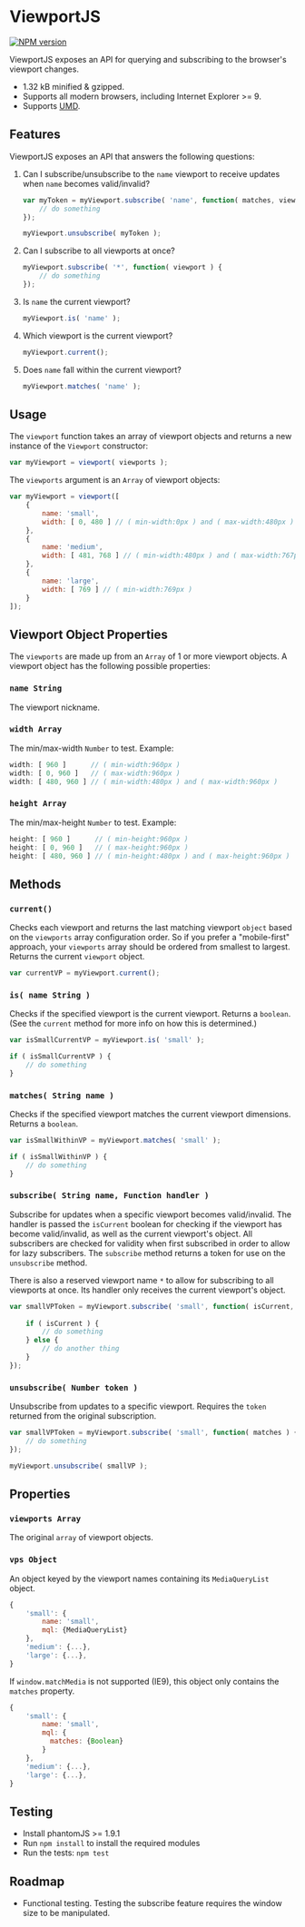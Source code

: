 # ViewportJS #

[![NPM version](https://badge.fury.io/js/viewportjs.svg)](https://www.npmjs.com/package/viewportjs)

ViewportJS exposes an API for querying and subscribing to the browser's viewport changes.

- 1.32 kB minified & gzipped.
- Supports all modern browsers, including Internet Explorer >= 9.
- Supports [UMD](https://github.com/umdjs/umd).



## Features ##

ViewportJS exposes an API that answers the following questions:

1. Can I subscribe/unsubscribe to the `name` viewport to receive updates when `name` becomes valid/invalid?

    ```js
    var myToken = myViewport.subscribe( 'name', function( matches, viewport ) {
        // do something
    });
    
    myViewport.unsubscribe( myToken );
    ```

2. Can I subscribe to all viewports at once?

    ```js
    myViewport.subscribe( '*', function( viewport ) {
        // do something
    });
    ```

3. Is `name` the current viewport?

    ```js
    myViewport.is( 'name' );
    ```

4. Which viewport is the current viewport?

    ```js
    myViewport.current();
    ```

5. Does `name` fall within the current viewport?

    ```js
    myViewport.matches( 'name' );
    ```



## Usage ##

The `viewport` function takes an array of viewport objects and returns a new instance of the `Viewport` constructor:

```js
var myViewport = viewport( viewports );
```

The `viewports` argument is an `Array` of viewport objects:

```js
var myViewport = viewport([
    {
        name: 'small',
        width: [ 0, 480 ] // ( min-width:0px ) and ( max-width:480px )
    },
    {
        name: 'medium',
        width: [ 481, 768 ] // ( min-width:480px ) and ( max-width:767px )
    },
    {
        name: 'large',
        width: [ 769 ] // ( min-width:769px )
    }
]);
```



## Viewport Object Properties ##

The `viewports` are made up from an `Array` of 1 or more viewport objects. A viewport object has the following possible properties:


### `name String` ###

The viewport nickname.
    

### `width Array` ###

The min/max-width `Number` to test. Example:

```js  
width: [ 960 ]      // ( min-width:960px )
width: [ 0, 960 ]   // ( max-width:960px )
width: [ 480, 960 ] // ( min-width:480px ) and ( max-width:960px )
```

### `height Array` ###

The min/max-height `Number` to test. Example:

```js
height: [ 960 ]      // ( min-height:960px )
height: [ 0, 960 ]   // ( max-height:960px )
height: [ 480, 960 ] // ( min-height:480px ) and ( max-height:960px )
```



## Methods ##


### `current()` ###

Checks each viewport and returns the last matching viewport `object` based on the `viewports` array configuration order. So if you prefer a "mobile-first" approach, your `viewports` array should be ordered from smallest to largest. Returns the current `viewport` object.

```js
var currentVP = myViewport.current();
```

### `is( name String )` ###

Checks if the specified viewport is the current viewport. Returns a `boolean`. (See the `current` method for more info on how this is determined.)

```js
var isSmallCurrentVP = myViewport.is( 'small' );

if ( isSmallCurrentVP ) {
    // do something
}
```

### `matches( String name )` ###

Checks if the specified viewport matches the current viewport dimensions. Returns a `boolean`.

```js
var isSmallWithinVP = myViewport.matches( 'small' );

if ( isSmallWithinVP ) {
    // do something
}
```

### `subscribe( String name, Function handler )` ###

Subscribe for updates when a specific viewport becomes valid/invalid. The handler is passed the `isCurrent` boolean for checking if the viewport has become valid/invalid, as well as the current viewport's object. All subscribers are checked for validity when first subscribed in order to allow for lazy subscribers. The `subscribe` method returns a token for use on the `unsubscribe` method.

There is also a reserved viewport name `*` to allow for subscribing to all viewports at once. Its handler only receives the current viewport's object.

```js
var smallVPToken = myViewport.subscribe( 'small', function( isCurrent, viewport ) {
    
    if ( isCurrent ) {
        // do something
    } else {
        // do another thing
    }
});
```

### `unsubscribe( Number token )` ###

Unsubscribe from updates to a specific viewport. Requires the `token` returned from the original subscription.

```js
var smallVPToken = myViewport.subscribe( 'small', function( matches ) {
    // do something
});

myViewport.unsubscribe( smallVP );
```



## Properties ##


### `viewports Array` ###

The original `array` of viewport objects.


### `vps Object` ###

An object keyed by the viewport names containing its `MediaQueryList` object.

```js
{
    'small': {
        name: 'small',
        mql: {MediaQueryList}
    },
    'medium': {...},
    'large': {...},
}
```

If `window.matchMedia` is not supported (IE9), this object only contains the `matches` property.

```js
{
    'small': {
        name: 'small',
        mql: {
          matches: {Boolean}
        }
    },
    'medium': {...},
    'large': {...},
}
```


## Testing ##

- Install phantomJS >= 1.9.1
- Run `npm install` to install the required modules
- Run the tests: `npm test`



## Roadmap ##

- Functional testing. Testing the subscribe feature requires the window size to be manipulated.

